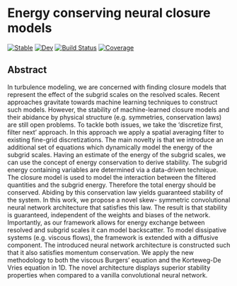 # Energy conserving neural closure models 

[![Stable](https://img.shields.io/badge/docs-stable-blue.svg)](https://tobyvg.github.io/ECNCM_1D.jl/stable/)
[![Dev](https://img.shields.io/badge/docs-dev-blue.svg)](https://tobyvg.github.io/ECNCM_1D.jl/dev/)
[![Build Status](https://github.com/tobyvg/ECNCM_1D.jl/actions/workflows/CI.yml/badge.svg?branch=main)](https://github.com/tobyvg/ECNCM_1D.jl/actions/workflows/CI.yml?query=branch%3Amain)
[![Coverage](https://codecov.io/gh/tobyvg/ECNCM_1D.jl/branch/main/graph/badge.svg)](https://codecov.io/gh/tobyvg/ECNCM_1D.jl)

## Abstract 

In turbulence modeling, we are concerned with finding closure models that represent the effect of the subgrid
scales on the resolved scales. Recent approaches gravitate towards machine learning techniques to construct
such models. However, the stability of machine-learned closure models and their abidance by physical
structure (e.g. symmetries, conservation laws) are still open problems. To tackle both issues, we take the
‘discretize first, filter next’ approach. In this approach we apply a spatial averaging filter to existing fine-grid
discretizations. The main novelty is that we introduce an additional set of equations which dynamically
model the energy of the subgrid scales. Having an estimate of the energy of the subgrid scales, we can
use the concept of energy conservation to derive stability. The subgrid energy containing variables are
determined via a data-driven technique. The closure model is used to model the interaction between the
filtered quantities and the subgrid energy. Therefore the total energy should be conserved. Abiding by
this conservation law yields guaranteed stability of the system. In this work, we propose a novel skew-
symmetric convolutional neural network architecture that satisfies this law. The result is that stability is
guaranteed, independent of the weights and biases of the network. Importantly, as our framework allows
for energy exchange between resolved and subgrid scales it can model backscatter. To model dissipative
systems (e.g. viscous flows), the framework is extended with a diffusive component. The introduced neural
network architecture is constructed such that it also satisfies momentum conservation. We apply the new
methodology to both the viscous Burgers’ equation and the Korteweg-De Vries equation in 1D. The novel
architecture displays superior stability properties when compared to a vanilla convolutional neural network.
